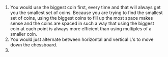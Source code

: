 1. You would use the biggest coin first, every time and that will always get you the smallest set of coins.
   Because you are trying to find the smallest set of coins, using the biggest coins to fill up the most space makes sense and the coins are spaced in such a way that using the biggest coin at each point is always more efficient than using multiples of a smaller coin.
2. You would just alternate between horizontal and vertical L's to move down the chessboard. 
3.
